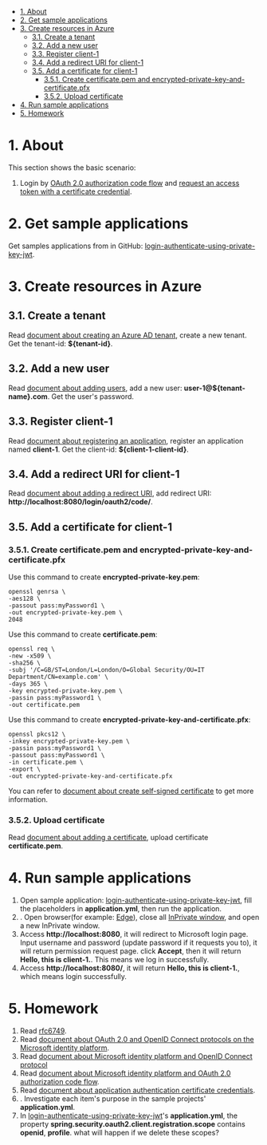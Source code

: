 - [1. About](#1-about)
- [2. Get sample applications](#2-get-sample-applications)
- [3. Create resources in Azure](#3-create-resources-in-azure)
	* [3.1. Create a tenant](#31-create-a-tenant)
	* [3.2. Add a new user](#32-add-a-new-user)
	* [3.3. Register client-1](#33-register-client-1)
	* [3.4. Add a redirect URI for client-1](#34-add-a-redirect-uri-for-client-1)
	* [3.5. Add a certificate for client-1](#35-add-a-certificate-for-client-1)
		+ [3.5.1. Create certificate.pem and encrypted-private-key-and-certificate.pfx](#351-create-certificatepem-and-encrypted-private-key-and-certificatepfx)
		+ [3.5.2. Upload certificate](#352-upload-certificate)
- [4. Run sample applications](#4-run-sample-applications)
- [5. Homework](#5-homework)








# 1. About

This section shows the basic scenario:
1. Login by [OAuth 2.0 authorization code flow](https://docs.microsoft.com/azure/active-directory/develop/v2-oauth2-auth-code-flow) and [request an access token with a certificate credential](https://docs.microsoft.com/en-us/azure/active-directory/develop/v2-oauth2-auth-code-flow#request-an-access-token-with-a-certificate-credential).

# 2. Get sample applications
Get samples applications from in GitHub: [login-authenticate-using-private-key-jwt](../../../servlet/oauth2/login-authenticate-using-private-key-jwt).

# 3. Create resources in Azure

## 3.1. Create a tenant
Read [document about creating an Azure AD tenant](https://docs.microsoft.com/azure/active-directory/develop/quickstart-create-new-tenant#create-a-new-azure-ad-tenant), create a new tenant. Get the tenant-id: **${tenant-id}**.

## 3.2. Add a new user
Read [document about adding users](https://docs.microsoft.com/azure/active-directory/fundamentals/add-users-azure-active-directory), add a new user: **user-1@${tenant-name}.com**. Get the user's password.

## 3.3. Register client-1
Read [document about registering an application](https://docs.microsoft.com/azure/active-directory/develop/quickstart-register-app), register an application named **client-1**. Get the client-id: **${client-1-client-id}**.

## 3.4. Add a redirect URI for client-1
Read [document about adding a redirect URI](https://docs.microsoft.com/azure/active-directory/develop/quickstart-register-app#add-a-redirect-uri), add redirect URI: **http://localhost:8080/login/oauth2/code/**.

## 3.5. Add a certificate for client-1

### 3.5.1. Create certificate.pem and encrypted-private-key-and-certificate.pfx

Use this command to create **encrypted-private-key.pem**:
```shell
openssl genrsa \
-aes128 \
-passout pass:myPassword1 \
-out encrypted-private-key.pem \
2048
```

Use this command to create **certificate.pem**:
```shell
openssl req \
-new -x509 \
-sha256 \
-subj '/C=GB/ST=London/L=London/O=Global Security/OU=IT Department/CN=example.com' \
-days 365 \
-key encrypted-private-key.pem \
-passin pass:myPassword1 \
-out certificate.pem
```

Use this command to create **encrypted-private-key-and-certificate.pfx**:
```shell
openssl pkcs12 \
-inkey encrypted-private-key.pem \
-passin pass:myPassword1 \
-passout pass:myPassword1 \
-in certificate.pem \
-export \
-out encrypted-private-key-and-certificate.pfx
```

You can refer to [document about create self-signed certificate](https://docs.microsoft.com/en-us/azure/active-directory/develop/howto-create-self-signed-certificate) to get more information.

### 3.5.2. Upload certificate
Read [document about adding a certificate](https://docs.microsoft.com/en-us/azure/active-directory/develop/quickstart-register-app#add-a-certificate), upload certificate **certificate.pem**.

# 4. Run sample applications
 1. Open sample application: [login-authenticate-using-private-key-jwt](../../../servlet/oauth2/login-authenticate-using-private-key-jwt), fill the placeholders in **application.yml**, then run the application.
 2. . Open browser(for example: [Edge](https://www.microsoft.com/edge)), close all [InPrivate window](https://support.microsoft.com/microsoft-edge/browse-inprivate-in-microsoft-edge-cd2c9a48-0bc4-b98e-5e46-ac40c84e27e2), and open a new InPrivate window.
 3. Access **http://localhost:8080**, it will redirect to Microsoft login page. Input username and password (update password if it requests you to), it will return permission request page. click **Accept**, then it will return **Hello, this is client-1.**. This means we log in successfully.
 4. Access **http://localhost:8080/**, it will return **Hello, this is client-1.**, which means login successfully.

# 5. Homework
 1. Read [rfc6749](https://datatracker.ietf.org/doc/html/rfc6749).
 2. Read [document about OAuth 2.0 and OpenID Connect protocols on the Microsoft identity platform](https://docs.microsoft.com/azure/active-directory/develop/active-directory-v2-protocols).
 3. Read [document about Microsoft identity platform and OpenID Connect protocol](https://docs.microsoft.com/azure/active-directory/develop/v2-protocols-oidc)
 4. Read [document about Microsoft identity platform and OAuth 2.0 authorization code flow](https://docs.microsoft.com/azure/active-directory/develop/v2-oauth2-auth-code-flow).
 5. Read [document about application authentication certificate credentials](https://docs.microsoft.com/en-us/azure/active-directory/develop/active-directory-certificate-credentials).
 6. . Investigate each item's purpose in the sample projects' **application.yml**.
 7. In [login-authenticate-using-private-key-jwt](../../../servlet/oauth2/login-authenticate-using-private-key-jwt)'s **application.yml**, the property **spring.security.oauth2.client.registration.scope** contains **openid**, **profile**. what will happen if we delete these scopes?



